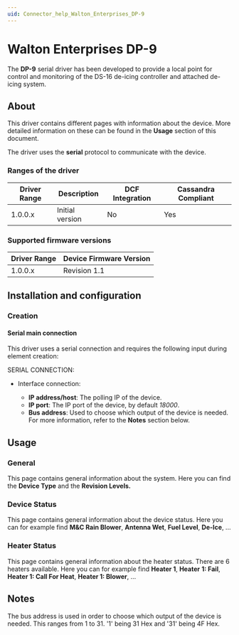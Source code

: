 ```yaml
---
uid: Connector_help_Walton_Enterprises_DP-9
---
```


# Walton Enterprises DP-9

The **DP-9** serial driver has been developed to provide a local point for control and monitoring of the DS-16 de-icing controller and attached de-icing system.

## About

This driver contains different pages with information about the device. More detailed information on these can be found in the **Usage** section of this document.

The driver uses the **serial** protocol to communicate with the device.

### Ranges of the driver

| **Driver Range** | **Description** | **DCF Integration** | **Cassandra Compliant** |
|------------------|-----------------|---------------------|-------------------------|
| 1.0.0.x          | Initial version | No                  | Yes                     |

### Supported firmware versions

| **Driver Range** | **Device Firmware Version** |
|------------------|-----------------------------|
| 1.0.0.x          | Revision 1.1                |

## Installation and configuration

### Creation

#### Serial main connection

This driver uses a serial connection and requires the following input during element creation:

SERIAL CONNECTION:

- Interface connection:

  - **IP address/host**: The polling IP of the device.
  - **IP port**: The IP port of the device, by default *18000*.
  - **Bus address**: Used to choose which output of the device is needed. For more information, refer to the **Notes** section below.

## Usage

### General

This page contains general information about the system. Here you can find the **Device Type** and the **Revision Levels.**

### Device Status

This page contains general information about the device status. Here you can for example find **M&C Rain Blower**, **Antenna Wet**, **Fuel Level**, **De-Ice**, ...

### Heater Status

This page contains general information about the heater status. There are 6 heaters available. Here you can for example find **Heater 1**, **Heater** **1: Fail**, **Heater 1: Call For Heat**, **Heater 1: Blower**, ...

## Notes

The bus address is used in order to choose which output of the device is needed. This ranges from 1 to 31. '1' being 31 Hex and '31' being 4F Hex.
